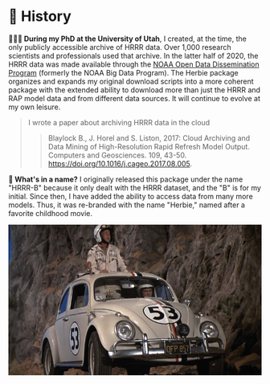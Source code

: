 # 📜 History

**👨🏻‍🎓 During my PhD at the University of Utah**, I created, at the time, the only publicly accessible archive of HRRR data. Over 1,000 research scientists and professionals used that archive. In the latter half of 2020, the HRRR data was made available through the [NOAA Open Data Dissemination Program](https://www.noaa.gov/information-technology/open-data-dissemination) (formerly the NOAA Big Data Program). The Herbie package organizes and expands my original download scripts into a more coherent package with the extended ability to download more than just the HRRR and RAP model data and from different data sources. It will continue to evolve at my own leisure.

> I wrote a paper about archiving HRRR data in the cloud
>
> > Blaylock B., J. Horel and S. Liston, 2017: Cloud Archiving and Data Mining of High-Resolution Rapid Refresh Model Output. Computers and Geosciences. 109, 43-50. <https://doi.org/10.1016/j.cageo.2017.08.005>.

**🌹 What's in a name?** I originally released this package under the name "HRRR-B" because it only dealt with the HRRR dataset, and the "B" is for my initial. Since then, I have added the ability to access data from many more models. Thus, it was re-branded with the name "Herbie," named after a favorite childhood movie.

![](../_static/Herbie3.png)
